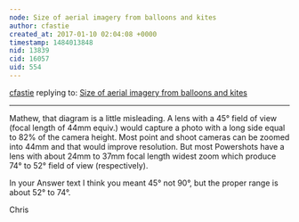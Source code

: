 ```yaml
---
node: Size of aerial imagery from balloons and kites
author: cfastie
created_at: 2017-01-10 02:04:08 +0000
timestamp: 1484013848
nid: 13839
cid: 16057
uid: 554
---
```




[cfastie](../profile/cfastie) replying to: [Size of aerial imagery from balloons and kites](../notes/Morgan/01-05-2017/size-of-aerial-imagery-from-balloons-and-kites)

----
Mathew, that diagram is a little misleading. A lens with a 45° field of view (focal length of 44mm equiv.) would capture a photo with a long side equal to 82% of the camera height. Most point and shoot cameras can be zoomed into 44mm and that would improve resolution. But most Powershots have a lens with about 24mm to 37mm focal length widest zoom which produce 74° to 52° field of view (respectively). 

In your Answer text I think you meant 45° not 90°, but the proper range is about 52° to 74°.

Chris